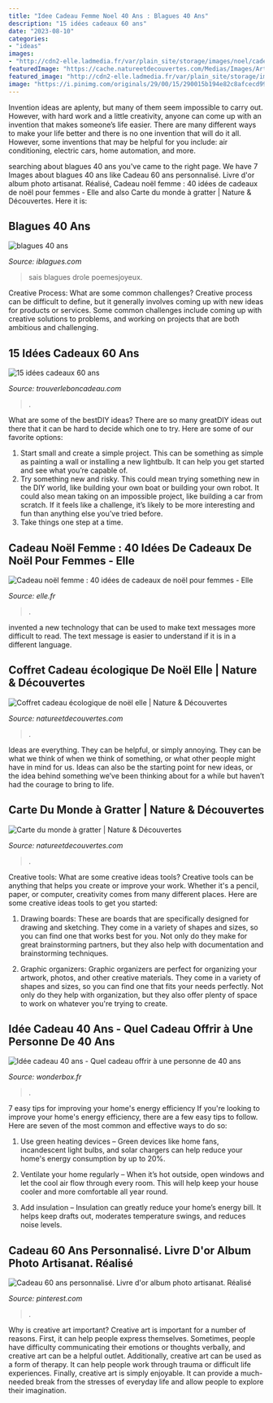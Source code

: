 ```yaml
---
title: "Idee Cadeau Femme Noel 40 Ans : Blagues 40 Ans"
description: "15 idées cadeaux 60 ans"
date: "2023-08-10"
categories:
- "ideas"
images:
- "http://cdn2-elle.ladmedia.fr/var/plain_site/storage/images/noel/cadeaux/cadeau-noel-femme/bague-dana/85188707-1-fre-FR/Bague-Dana.jpg"
featuredImage: "https://cache.natureetdecouvertes.com/Medias/Images/Articles/96994790/690"
featured_image: "http://cdn2-elle.ladmedia.fr/var/plain_site/storage/images/noel/cadeaux/cadeau-noel-femme/bague-dana/85188707-1-fre-FR/Bague-Dana.jpg"
image: "https://i.pinimg.com/originals/29/00/15/290015b194e82c8afcecd991d7ebf4df.jpg"
---
```



Invention ideas are aplenty, but many of them seem impossible to carry out. However, with hard work and a little creativity, anyone can come up with an invention that makes someone’s life easier. There are many different ways to make your life better and there is no one invention that will do it all. However, some inventions that may be helpful for you include: air conditioning, electric cars, home automation, and more.

	

		
searching about blagues 40 ans you've came to the right page. We have 7 Images about blagues 40 ans like Cadeau 60 ans personnalisé. Livre d&#039;or album photo artisanat. Réalisé, Cadeau noël femme : 40 idées de cadeaux de noël pour femmes - Elle and also Carte du monde à gratter | Nature &amp; Découvertes. Here it is:
		
    
## Blagues 40 Ans

<img loading=lazy src="http://www.iblagues.com/images/blagues-40-ans_7.jpg" onerror="this.onerror=null;this.src='https://tse2.mm.bing.net/th?id=OIP.6ex313ys-BtnCKTAYrsUVQAAAA&amp;pid=15.1';" alt="blagues 40 ans">

_Source: iblagues.com_

>sais blagues drole poemesjoyeux. 

	

Creative Process: What are some common challenges?
Creative process can be difficult to define, but it generally involves coming up with new ideas for products or services. Some common challenges include coming up with creative solutions to problems, and working on projects that are both ambitious and challenging.

    
## 15 Idées Cadeaux 60 Ans

<img loading=lazy src="http://www.trouverleboncadeau.com/img/anniversaire-60-ans.jpg" onerror="this.onerror=null;this.src='https://tse1.mm.bing.net/th?id=OIP.dSN2O6evwHSl-s6f2FmMWQAAAA&amp;pid=15.1';" alt="15 idées cadeaux 60 ans">

_Source: trouverleboncadeau.com_

>. 

	

What are some of the bestDIY ideas?
There are so many greatDIY ideas out there that it can be hard to decide which one to try. Here are some of our favorite options: 
1) Start small and create a simple project. This can be something as simple as painting a wall or installing a new lightbulb. It can help you get started and see what you’re capable of. 
2) Try something new and risky. This could mean trying something new in the DIY world, like building your own boat or building your own robot. It could also mean taking on an impossible project, like building a car from scratch. If it feels like a challenge, it’s likely to be more interesting and fun than anything else you’ve tried before. 
3) Take things one step at a time.

    
## Cadeau Noël Femme : 40 Idées De Cadeaux De Noël Pour Femmes - Elle

<img loading=lazy src="http://cdn2-elle.ladmedia.fr/var/plain_site/storage/images/noel/cadeaux/cadeau-noel-femme/bague-dana/85188707-1-fre-FR/Bague-Dana.jpg" onerror="this.onerror=null;this.src='https://tse1.mm.bing.net/th?id=OIP.h-5U-sRrbaA5ntovyUUDnQHaHc&amp;pid=15.1';" alt="Cadeau noël femme : 40 idées de cadeaux de noël pour femmes - Elle">

_Source: elle.fr_

>. 

	

invented a new technology that can be used to make text messages more difficult to read. The text message is easier to understand if it is in a different language.

    
## Coffret Cadeau écologique De Noël Elle | Nature &amp; Découvertes

<img loading=lazy src="https://cache.natureetdecouvertes.com/Medias/Images/Articles/96994790/690" onerror="this.onerror=null;this.src='https://tse2.mm.bing.net/th?id=OIP.XCxP22vKqmlFxFM0CRSXigHaHa&amp;pid=15.1';" alt="Coffret cadeau écologique de noël elle | Nature &amp; Découvertes">

_Source: natureetdecouvertes.com_

>. 

	

Ideas are everything. They can be helpful, or simply annoying. They can be what we think of when we think of something, or what other people might have in mind for us. Ideas can also be the starting point for new ideas, or the idea behind something we’ve been thinking about for a while but haven’t had the courage to bring to life.

    
## Carte Du Monde à Gratter | Nature &amp; Découvertes

<img loading=lazy src="http://cache.natureetdecouvertes.com/Medias/Images/Articles/52017620/690" onerror="this.onerror=null;this.src='https://tse4.mm.bing.net/th?id=OIP.M2F42xvLbmgQCj4TAqR0lgHaHa&amp;pid=15.1';" alt="Carte du monde à gratter | Nature &amp; Découvertes">

_Source: natureetdecouvertes.com_

>. 

	

Creative tools: What are some creative ideas tools?
Creative tools can be anything that helps you create or improve your work. Whether it's a pencil, paper, or computer, creativity comes from many different places. Here are some creative ideas tools to get you started:
1. Drawing boards: These are boards that are specifically designed for drawing and sketching. They come in a variety of shapes and sizes, so you can find one that works best for you. Not only do they make for great brainstorming partners, but they also help with documentation and brainstorming techniques.

2. Graphic organizers: Graphic organizers are perfect for organizing your artwork, photos, and other creative materials. They come in a variety of shapes and sizes, so you can find one that fits your needs perfectly. Not only do they help with organization, but they also offer plenty of space to work on whatever you're trying to create.

    
## Idée Cadeau 40 Ans - Quel Cadeau Offrir à Une Personne De 40 Ans

<img loading=lazy src="https://www.wonderbox.fr/idee-cadeau/wp-content/uploads/2020/09/idee-cadeau-homme-40-ans.jpg" onerror="this.onerror=null;this.src='https://tse4.mm.bing.net/th?id=OIP.4fiVnY6uqH8sqbR1L_3iXwHaE7&amp;pid=15.1';" alt="Idée cadeau 40 ans - Quel cadeau offrir à une personne de 40 ans">

_Source: wonderbox.fr_

>. 

	

7 easy tips for improving your home's energy efficiency
If you're looking to improve your home's energy efficiency, there are a few easy tips to follow. Here are seven of the most common and effective ways to do so:
1) Use green heating devices – Green devices like home fans, incandescent light bulbs, and solar chargers can help reduce your home's energy consumption by up to 20%.

2) Ventilate your home regularly – When it’s hot outside, open windows and let the cool air flow through every room. This will help keep your house cooler and more comfortable all year round.

3) Add insulation – Insulation can greatly reduce your home’s energy bill. It helps keep drafts out, moderates temperature swings, and reduces noise levels.

    
## Cadeau 60 Ans Personnalisé. Livre D&#039;or Album Photo Artisanat. Réalisé

<img loading=lazy src="https://i.pinimg.com/originals/29/00/15/290015b194e82c8afcecd991d7ebf4df.jpg" onerror="this.onerror=null;this.src='https://tse1.mm.bing.net/th?id=OIP.O8DW1ZZOyehUsBfKpjfy-wHaHc&amp;pid=15.1';" alt="Cadeau 60 ans personnalisé. Livre d&#039;or album photo artisanat. Réalisé">

_Source: pinterest.com_

>. 

	

Why is creative art important?
Creative art is important for a number of reasons. First, it can help people express themselves. Sometimes, people have difficulty communicating their emotions or thoughts verbally, and creative art can be a helpful outlet. Additionally, creative art can be used as a form of therapy. It can help people work through trauma or difficult life experiences. Finally, creative art is simply enjoyable. It can provide a much-needed break from the stresses of everyday life and allow people to explore their imagination.

